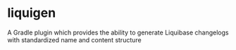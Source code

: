 # liquigen
A Gradle plugin which provides the ability to generate Liquibase changelogs with standardized name and content structure
